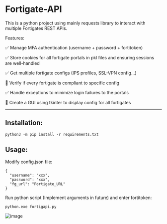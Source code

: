 # Fortigate-API

This is a python project using mainly requests library to interact with multiple Fortigates REST APIs.

Features:

✅ Manage MFA authentication (username + password + fortitoken)

✅ Store cookies for all fortigate portals in pkl files and ensuring sessions are well-handled
  
✅ Get multiple fortigate configs (IPS profiles, SSL-VPN config...)
  
🔄 Verify if every fortigate is compliant to specific config

✅ Handle exceptions to minimize login failures to the portals

🔄 Create a GUI using tkinter to display config for all fortigates

---
## Installation:

```
python3 -m pip install -r requirements.txt
```
## Usage:


Modify config.json file:

```
{
  "username": "xxx",
  "password": "xxx",
  "fg_url": "Fortigate_URL"
}
```

Run python script (Implement arguments in future) and enter fortitoken:
```
python.exe fortigapi.py
```
![image](https://github.com/user-attachments/assets/9ee2d64d-6e01-4616-ae1c-2334713574a8)


